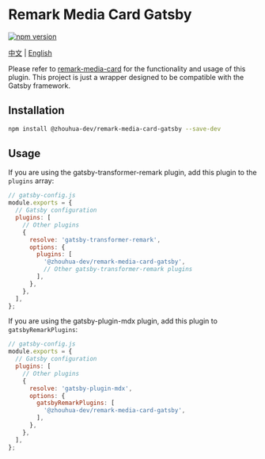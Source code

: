 # Remark Media Card Gatsby

[![npm version](https://img.shields.io/npm/v/%40zhouhua-dev%2Fremark-media-card-gatsby?style=flat&logo=npm)](https://www.npmjs.com/package/@zhouhua-dev/remark-media-card-gatsby)

[中文](./readme.md) | [English](./readme.en.md)

Please refer to [remark-media-card](https://github.com/zhouhua/remark-media-card) for the functionality and usage of this plugin. This project is just a wrapper designed to be compatible with the Gatsby framework.


## Installation

```bash
npm install @zhouhua-dev/remark-media-card-gatsby --save-dev
```

## Usage

If you are using the gatsby-transformer-remark plugin, add this plugin to the `plugins` array:

```js
// gatsby-config.js
module.exports = {
  // Gatsby configuration
  plugins: [
    // Other plugins
    {
      resolve: 'gatsby-transformer-remark',
      options: {
        plugins: [
          '@zhouhua-dev/remark-media-card-gatsby',
          // Other gatsby-transformer-remark plugins
        ],
      },
    },
  ],
};
```

If you are using the gatsby-plugin-mdx plugin, add this plugin to `gatsbyRemarkPlugins`:

```js
// gatsby-config.js
module.exports = {
  // Gatsby configuration
  plugins: [
    // Other plugins
    {
      resolve: 'gatsby-plugin-mdx',
      options: {
        gatsbyRemarkPlugins: [
          '@zhouhua-dev/remark-media-card-gatsby',
        ],
      },
    },
  ],
};

